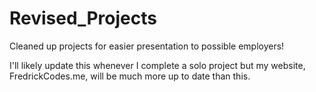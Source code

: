 # Revised_Projects
Cleaned up projects for easier presentation to possible employers!

I'll likely update this whenever I complete a solo project but my website, FredrickCodes.me, will be much more up to date than this.
